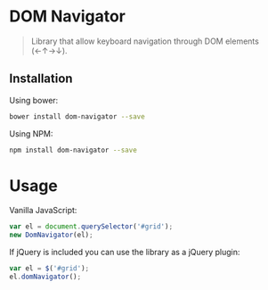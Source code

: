 DOM Navigator
=============

> Library that allow keyboard navigation through DOM elements (←↑→↓).

Installation
------------

Using bower:

```sh
bower install dom-navigator --save
```

Using NPM:

```sh
npm install dom-navigator --save
```

Usage
=====

Vanilla JavaScript:

```js
var el = document.querySelector('#grid');
new DomNavigator(el);
```

If jQuery is included you can use the library as a jQuery plugin:

```js
var el = $('#grid');
el.domNavigator();
```

